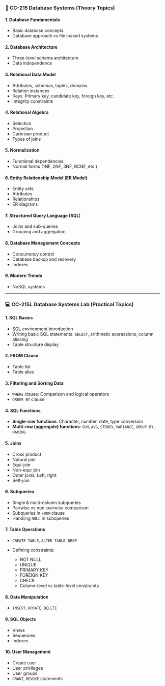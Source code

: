 ### 📘 **CC-215 Database Systems (Theory Topics)**

#### 1. **Database Fundamentals**

* Basic database concepts
* Database approach vs file-based systems

#### 2. **Database Architecture**

* Three-level schema architecture
* Data independence

#### 3. **Relational Data Model**

* Attributes, schemas, tuples, domains
* Relation instances
* Keys: Primary key, candidate key, foreign key, etc.
* Integrity constraints

#### 4. **Relational Algebra**

* Selection
* Projection
* Cartesian product
* Types of joins

#### 5. **Normalization**

* Functional dependencies
* Normal forms (1NF, 2NF, 3NF, BCNF, etc.)

#### 6. **Entity Relationship Model (ER Model)**

* Entity sets
* Attributes
* Relationships
* ER diagrams

#### 7. **Structured Query Language (SQL)**

* Joins and sub-queries
* Grouping and aggregation

#### 8. **Database Management Concepts**

* Concurrency control
* Database backup and recovery
* Indexes

#### 9. **Modern Trends**

* NoSQL systems

---

### 💻 **CC-215L Database Systems Lab (Practical Topics)**

#### 1. **SQL Basics**

* SQL environment introduction
* Writing basic SQL statements: `SELECT`, arithmetic expressions, column aliasing
* Table structure display

#### 2. **FROM Clause**

* Table list
* Table alias

#### 3. **Filtering and Sorting Data**

* `WHERE` clause: Comparison and logical operators
* `ORDER BY` clause

#### 4. **SQL Functions**

* **Single-row functions**: Character, number, date, type conversion
* **Multi-row (aggregate) functions**: `SUM`, `AVG`, `STDDEV`, `VARIANCE`, `GROUP BY`, `HAVING`

#### 5. **Joins**

* Cross product
* Natural join
* Equi-join
* Non-equi join
* Outer joins: Left, right
* Self-join

#### 6. **Subqueries**

* Single & multi-column subqueries
* Pairwise vs non-pairwise comparison
* Subqueries in `FROM` clause
* Handling `NULL` in subqueries

#### 7. **Table Operations**

* `CREATE TABLE`, `ALTER TABLE`, `DROP`
* Defining constraints:

  * NOT NULL
  * UNIQUE
  * PRIMARY KEY
  * FOREIGN KEY
  * CHECK
  * Column-level vs table-level constraints

#### 8. **Data Manipulation**

* `INSERT`, `UPDATE`, `DELETE`

#### 9. **SQL Objects**

* Views
* Sequences
* Indexes

#### 10. **User Management**

* Create user
* User privileges
* User groups
* `GRANT`, `REVOKE` statements
